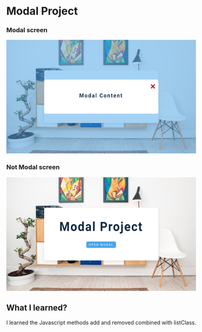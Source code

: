 # Modal Project

### Modal screen
<img src="./images/modal_project_two.png" height=300px; width=500px; alt="two">

### Not Modal screen
<img src="./images/modal_project_one.png" height=300px; width=500px; alt="two">

## What I learned?
I learned the Javascript methods add and removed combined with listClass.

